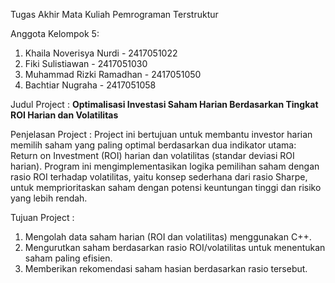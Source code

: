 Tugas Akhir Mata Kuliah Pemrograman Terstruktur

Anggota Kelompok 5:
1. Khaila Noverisya Nurdi - 2417051022
2. Fiki Sulistiawan - 2417051030
3. Muhammad Rizki Ramadhan - 2417051050
4. Bachtiar Nugraha - 2417051058

Judul Project : 
**Optimalisasi Investasi Saham Harian Berdasarkan Tingkat ROI Harian dan Volatilitas**

Penjelasan Project :
Project ini bertujuan untuk membantu investor harian memilih saham yang paling optimal berdasarkan dua indikator utama: Return on Investment (ROI) harian dan volatilitas (standar deviasi ROI harian). Program ini mengimplementasikan logika pemilihan saham dengan rasio ROI terhadap volatilitas, yaitu konsep sederhana dari rasio Sharpe, untuk memprioritaskan saham dengan potensi keuntungan tinggi dan risiko yang lebih rendah.

Tujuan Project :
1. Mengolah data saham harian (ROI dan volatilitas) menggunakan C++.
2. Mengurutkan saham berdasarkan rasio ROI/volatilitas untuk menentukan saham paling efisien.
3. Memberikan rekomendasi saham hasian berdasarkan rasio tersebut.

